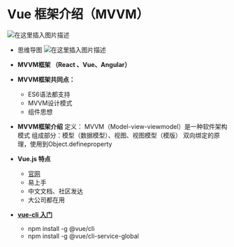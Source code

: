
# Vue 框架介绍（MVVM）

![在这里插入图片描述](https://img-blog.csdnimg.cn/20201125171834866.png?x-oss-process=image/watermark,type_ZmFuZ3poZW5naGVpdGk,shadow_10,text_aHR0cHM6Ly9ibG9nLmNzZG4ubmV0L3poYW9zdHJvbmc=,size_16,color_FFFFFF,t_70#pic_center)

- 思维导图
![在这里插入图片描述](https://img-blog.csdnimg.cn/20201125173027841.png?x-oss-process=image/watermark,type_ZmFuZ3poZW5naGVpdGk,shadow_10,text_aHR0cHM6Ly9ibG9nLmNzZG4ubmV0L3poYW9zdHJvbmc=,size_16,color_FFFFFF,t_70#pic_center)

- **MVVM框架 （React 、Vue、Angular）**
- **MVVM框架共同点：**
  - ES6语法都支持
  - MVVM设计模式
  - 组件思想
- **MVVM框架介绍**
定义： MVVM（Model-view-viewmodel）是一种软件架构模式
组成部分：模型（数据模型）、视图、视图模型（模版）
双向绑定的原理，使用到Object.defineproperty

- **Vue.js 特点**
  - [官网](https://cn.vuejs.org/v2/guide/)
  - 易上手
  - 中文文档、社区发达
  - 大公司都在用
- **[vue-cli 入门](https://cli.vuejs.org/zh/guide/installation.html)**
  - npm install -g @vue/cli
  - npm install -g @vue/cli-service-global

